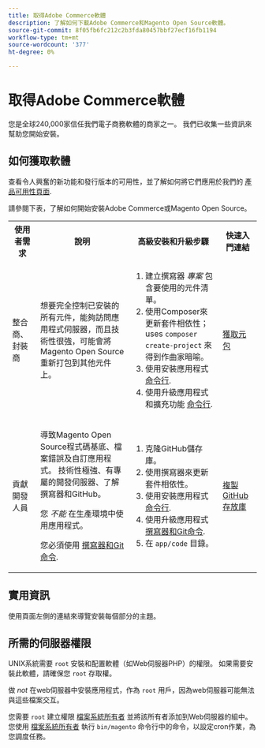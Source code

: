 ```yaml
---
title: 取得Adobe Commerce軟體
description: 了解如何下載Adobe Commerce和Magento Open Source軟體。
source-git-commit: 8f05fb6fc212c2b3fda80457bbf27ecf16fb1194
workflow-type: tm+mt
source-wordcount: '377'
ht-degree: 0%

---
```



# 取得Adobe Commerce軟體

您是全球240,000家信任我們電子商務軟體的商家之一。 我們已收集一些資訊來幫助您開始安裝。

## 如何獲取軟體

查看令人興奮的新功能和發行版本的可用性，並了解如何將它們應用於我們的 [產品可用性頁面](https://devdocs.magento.com/release/availability.html).

請參閱下表，了解如何開始安裝Adobe Commerce或Magento Open Source。

<table>
    <tbody>
        <tr>
            <th>使用者需求</th>
            <th>說明</th>
            <th>高級安裝和升級步驟</th>
            <th>快速入門連結</th>
        </tr>
    <tr>
        <td><p>整合商、封裝商</p></td>
        <td><p>想要完全控制已安裝的所有元件，能夠訪問應用程式伺服器，而且技術性很強，可能會將Magento Open Source重新打包到其他元件上。</p>
        </td>
        <td><ol><li>建立撰寫器 <em>專案</em> 包含要使用的元件清單。</li>
            <li>使用Composer來更新套件相依性；uses <code>composer create-project</code> 來得到作曲家暗喻。</li>
            <li>使用安裝應用程式 <a href="../advanced.md">命令行</a>.</li>
        <li>使用升級應用程式和擴充功能  <a href="../../upgrade/implementation/perform-upgrade.md">命令行</a>.</li></ol></td>
        <td><p><a href="../composer.md">獲取元包</a></p></td>
    </tr>
    <tr>
        <td><p>貢獻開發人員</p></td>
        <td><p>導致Magento Open Source程式碼基底、檔案錯誤及自訂應用程式。 技術性極強、有專屬的開發伺服器、了解撰寫器和GitHub。</p>
            <p>您 <em>不能</em> 在生產環境中使用應用程式。</p>
      <p>您必須使用 <a href="../../upgrade/developer/git-installs.md">撰寫器和Git命令</a>.</p></td>
        <td><ol><li>克隆GitHub儲存庫。</li>
            <li>使用撰寫器來更新套件相依性。</li>
            <li>使用安裝應用程式 <a href="../advanced.md">命令行</a>.</li>
            <li>使用升級應用程式 <a href="../../upgrade/developer/git-installs.md">撰寫器和Git命令</a>.</li>
            <li>在 <code>app/code</code> 目錄。</li></ol></td>
        <td><p><a href="https://developer.adobe.com/commerce/contributor/guides/install/clone-repository/">複製GitHub存放庫</a></p></td>
    </tr>
    </tbody>
</table>

## 實用資訊

使用頁面左側的連結來導覽安裝每個部分的主題。

## 所需的伺服器權限

UNIX系統需要 `root` 安裝和配置軟體（如Web伺服器PHP）的權限。 如果需要安裝此軟體，請確保您 `root` 存取權。

做 *not* 在web伺服器中安裝應用程式，作為 `root` 用戶，因為web伺服器可能無法與這些檔案交互。

您需要 `root` 建立權限 [檔案系統所有者](file-system/overview.md) 並將該所有者添加到Web伺服器的組中。 您使用 [檔案系統所有者](https://glossary.magento.com/magento-file-system-owner) 執行 `bin/magento` 命令行中的命令，以設定cron作業，為您調度任務。
